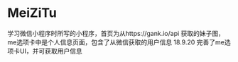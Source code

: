 # MeiZiTu
学习微信小程序时所写的小程序，首页为从https://gank.io/api 获取的妹子图，me选项卡中是个人信息页面，包含了从微信获取的用户信息
18.9.20
完善了me选项卡UI，并可获取用户信息
